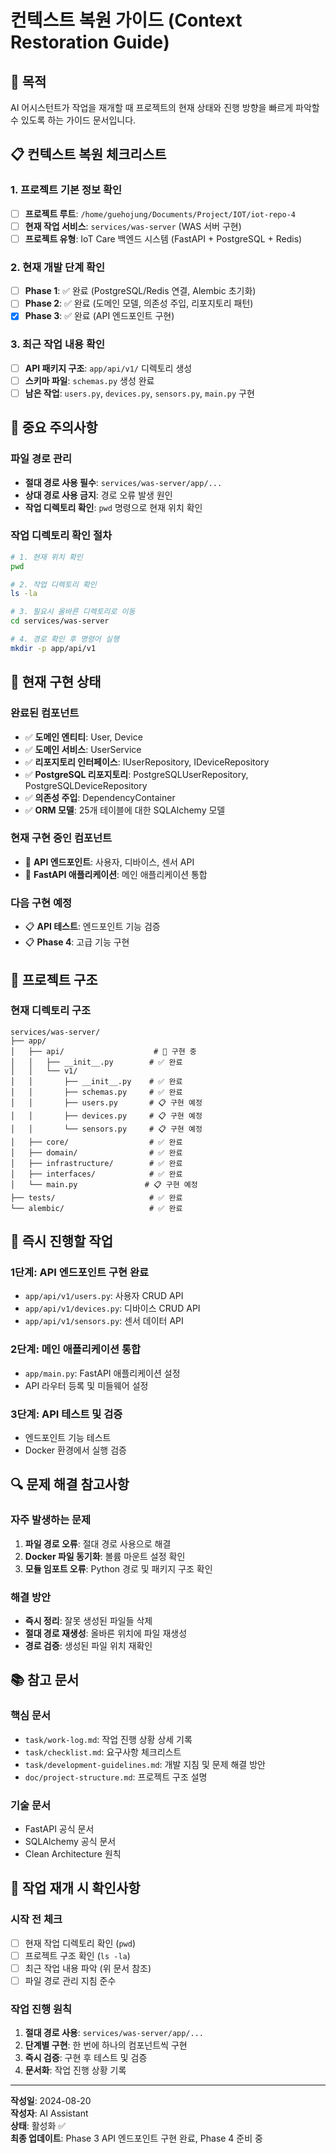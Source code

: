 # 컨텍스트 복원 가이드 (Context Restoration Guide)

## 🎯 **목적**
AI 어시스턴트가 작업을 재개할 때 프로젝트의 현재 상태와 진행 방향을 빠르게 파악할 수 있도록 하는 가이드 문서입니다.

## 📋 **컨텍스트 복원 체크리스트**

### **1. 프로젝트 기본 정보 확인**
- [ ] **프로젝트 루트**: `/home/guehojung/Documents/Project/IOT/iot-repo-4`
- [ ] **현재 작업 서비스**: `services/was-server` (WAS 서버 구현)
- [ ] **프로젝트 유형**: IoT Care 백엔드 시스템 (FastAPI + PostgreSQL + Redis)

### **2. 현재 개발 단계 확인**
- [ ] **Phase 1**: ✅ 완료 (PostgreSQL/Redis 연결, Alembic 초기화)
- [ ] **Phase 2**: ✅ 완료 (도메인 모델, 의존성 주입, 리포지토리 패턴)
- [x] **Phase 3**: ✅ 완료 (API 엔드포인트 구현)

### **3. 최근 작업 내용 확인**
- [ ] **API 패키지 구조**: `app/api/v1/` 디렉토리 생성
- [ ] **스키마 파일**: `schemas.py` 생성 완료
- [ ] **남은 작업**: `users.py`, `devices.py`, `sensors.py`, `main.py` 구현

## 🚨 **중요 주의사항**

### **파일 경로 관리**
- **절대 경로 사용 필수**: `services/was-server/app/...`
- **상대 경로 사용 금지**: 경로 오류 발생 원인
- **작업 디렉토리 확인**: `pwd` 명령으로 현재 위치 확인

### **작업 디렉토리 확인 절차**
```bash
# 1. 현재 위치 확인
pwd

# 2. 작업 디렉토리 확인
ls -la

# 3. 필요시 올바른 디렉토리로 이동
cd services/was-server

# 4. 경로 확인 후 명령어 실행
mkdir -p app/api/v1
```

## 🔧 **현재 구현 상태**

### **완료된 컴포넌트**
- ✅ **도메인 엔티티**: User, Device
- ✅ **도메인 서비스**: UserService
- ✅ **리포지토리 인터페이스**: IUserRepository, IDeviceRepository
- ✅ **PostgreSQL 리포지토리**: PostgreSQLUserRepository, PostgreSQLDeviceRepository
- ✅ **의존성 주입**: DependencyContainer
- ✅ **ORM 모델**: 25개 테이블에 대한 SQLAlchemy 모델

### **현재 구현 중인 컴포넌트**
- 🔄 **API 엔드포인트**: 사용자, 디바이스, 센서 API
- 🔄 **FastAPI 애플리케이션**: 메인 애플리케이션 통합

### **다음 구현 예정**
- 📋 **API 테스트**: 엔드포인트 기능 검증
- 📋 **Phase 4**: 고급 기능 구현

## 📁 **프로젝트 구조**

### **현재 디렉토리 구조**
```
services/was-server/
├── app/
│   ├── api/                    # 🔄 구현 중
│   │   ├── __init__.py        # ✅ 완료
│   │   └── v1/
│   │       ├── __init__.py    # ✅ 완료
│   │       ├── schemas.py     # ✅ 완료
│   │       ├── users.py       # 📋 구현 예정
│   │       ├── devices.py     # 📋 구현 예정
│   │       └── sensors.py     # 📋 구현 예정
│   ├── core/                  # ✅ 완료
│   ├── domain/                # ✅ 완료
│   ├── infrastructure/        # ✅ 완료
│   ├── interfaces/            # ✅ 완료
│   └── main.py               # 📋 구현 예정
├── tests/                     # ✅ 완료
└── alembic/                   # ✅ 완료
```

## 🎯 **즉시 진행할 작업**

### **1단계: API 엔드포인트 구현 완료**
- `app/api/v1/users.py`: 사용자 CRUD API
- `app/api/v1/devices.py`: 디바이스 CRUD API
- `app/api/v1/sensors.py`: 센서 데이터 API

### **2단계: 메인 애플리케이션 통합**
- `app/main.py`: FastAPI 애플리케이션 설정
- API 라우터 등록 및 미들웨어 설정

### **3단계: API 테스트 및 검증**
- 엔드포인트 기능 테스트
- Docker 환경에서 실행 검증

## 🔍 **문제 해결 참고사항**

### **자주 발생하는 문제**
1. **파일 경로 오류**: 절대 경로 사용으로 해결
2. **Docker 파일 동기화**: 볼륨 마운트 설정 확인
3. **모듈 임포트 오류**: Python 경로 및 패키지 구조 확인

### **해결 방안**
- **즉시 정리**: 잘못 생성된 파일들 삭제
- **절대 경로 재생성**: 올바른 위치에 파일 재생성
- **경로 검증**: 생성된 파일 위치 재확인

## 📚 **참고 문서**

### **핵심 문서**
- `task/work-log.md`: 작업 진행 상황 상세 기록
- `task/checklist.md`: 요구사항 체크리스트
- `task/development-guidelines.md`: 개발 지침 및 문제 해결 방안
- `doc/project-structure.md`: 프로젝트 구조 설명

### **기술 문서**
- FastAPI 공식 문서
- SQLAlchemy 공식 문서
- Clean Architecture 원칙

## 🚀 **작업 재개 시 확인사항**

### **시작 전 체크**
- [ ] 현재 작업 디렉토리 확인 (`pwd`)
- [ ] 프로젝트 구조 확인 (`ls -la`)
- [ ] 최근 작업 내용 파악 (위 문서 참조)
- [ ] 파일 경로 관리 지침 준수

### **작업 진행 원칙**
1. **절대 경로 사용**: `services/was-server/app/...`
2. **단계별 구현**: 한 번에 하나의 컴포넌트씩 구현
3. **즉시 검증**: 구현 후 테스트 및 검증
4. **문서화**: 작업 진행 상황 기록

---

**작성일**: 2024-08-20  
**작성자**: AI Assistant  
**상태**: 활성화 ✅  
**최종 업데이트**: Phase 3 API 엔드포인트 구현 완료, Phase 4 준비 중

